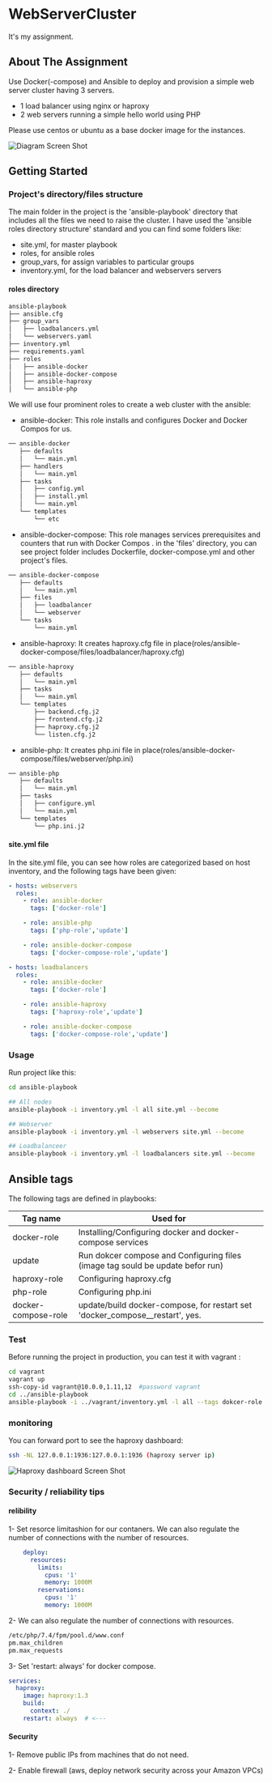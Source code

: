 # WebServerCluster
It's my assignment.<br/>

## About The Assignment

Use Docker(-compose) and Ansible to deploy and provision a simple web server cluster having 3 servers.

- 1 load balancer using nginx or haproxy
- 2 web servers running a simple hello world using PHP

Please use centos or ubuntu as a base docker image for the instances.<br/>


![Diagram Screen Shot](diagram-web-server-cluster.png?raw=true "Title")<br/>

<!-- GETTING STARTED -->
## Getting Started

### Project's directory/files structure

The main folder in the project is the 'ansible-playbook' directory that includes all the files we need to raise the cluster. I have used the 'ansible roles directory structure' standard and you can find some folders like:

- site.yml, for master playbook
- roles, for ansible roles 
- group_vars, for assign variables to particular groups
- inventory.yml, for the load balancer and webservers servers

#### roles directory
``` bash
ansible-playbook
├── ansible.cfg
├── group_vars
│   ├── loadbalancers.yml
│   └── webservers.yaml
├── inventory.yml
├── requirements.yaml
├── roles
│   ├── ansible-docker
│   ├── ansible-docker-compose
│   ├── ansible-haproxy
│   └── ansible-php
```


We will use four prominent roles to create a web cluster with the ansible:


- ansible-docker: This role installs and configures Docker and Docker Compos for us. 
```bash
── ansible-docker
   ├── defaults
   │   └── main.yml
   ├── handlers
   │   └── main.yml
   ├── tasks
   │   ├── config.yml
   │   ├── install.yml
   │   └── main.yml
   └── templates
       └── etc
```
- ansible-docker-compose: This role manages services prerequisites and counters that run with Docker Compos . in the 'files' directory, you can see project folder includes Dockerfile, docker-compose.yml and other project's files. 
``` bash
── ansible-docker-compose
   ├── defaults
   │   └── main.yml
   ├── files
   │   ├── loadbalancer
   │   └── webserver
   └── tasks
       └── main.yml
```
- ansible-haproxy: It creates haproxy.cfg file in place(roles/ansible-docker-compose/files/loadbalancer/haproxy.cfg) 
``` bash 
── ansible-haproxy
   ├── defaults
   │   └── main.yml
   ├── tasks
   │   └── main.yml
   └── templates
       ├── backend.cfg.j2
       ├── frontend.cfg.j2
       ├── haproxy.cfg.j2
       └── listen.cfg.j2
```
- ansible-php: It creates php.ini file in place(roles/ansible-docker-compose/files/webserver/php.ini) 
``` bash 
── ansible-php
   ├── defaults
   │   └── main.yml
   ├── tasks
   │   ├── configure.yml
   │   └── main.yml
   └── templates
       └── php.ini.j2
```

#### site.yml file

In the site.yml file, you can see how roles are categorized based on host inventory, and the following tags have been given:

``` yaml
- hosts: webservers
  roles:
    - role: ansible-docker
      tags: ['docker-role']

    - role: ansible-php
      tags: ['php-role','update']

    - role: ansible-docker-compose
      tags: ['docker-compose-role','update']

- hosts: loadbalancers
  roles:
    - role: ansible-docker
      tags: ['docker-role']

    - role: ansible-haproxy
      tags: ['haproxy-role','update']

    - role: ansible-docker-compose
      tags: ['docker-compose-role','update']
```

### Usage

Run project like this:

``` bash
cd ansible-playbook

## All nodes 
ansible-playbook -i inventory.yml -l all site.yml --become 

## Webserver 
ansible-playbook -i inventory.yml -l webservers site.yml --become 

## Loadbalanceer
ansible-playbook -i inventory.yml -l loadbalancers site.yml --become 
```

## Ansible tags

The following tags are defined in playbooks:

|                       Tag name | Used for                                        
|--------------------------------|-------------------------------------------------
|                    docker-role | Installing/Configuring docker and docker-compose services 
|                         update | Run dokcer compose and Configuring files  (image tag sould be update befor run) 
|                   haproxy-role | Configuring haproxy.cfg
|                       php-role | Configuring php.ini
|            docker-compose-role | update/build docker-compose, for restart set 'docker_compose__restart', yes.

### Test

Before running the project in production, you can test it with vagrant :

``` bash
cd vagrant
vagrant up
ssh-copy-id vagrant@10.0.0,1.11,12  #password vagrant
cd ../ansible-playbook 
ansible-playbook -i ../vagrant/inventory.yml -l all --tags dokcer-role site.yml --become 
```

### monitoring
You can forward port to see the haproxy dashboard:

```bash
ssh -NL 127.0.0.1:1936:127.0.0.1:1936 (haproxy server ip)
```

![Haproxy dashboard Screen Shot](haproxy-dashboard.png?raw=true )<br/>

### Security / reliability tips

#### relibility

1- Set resorce limitashion for our contaners. We can also regulate the number of connections with the number of resources.
``` yaml
    deploy:
      resources:
        limits:
          cpus: '1'
          memory: 1000M
        reservations:
          cpus: '1'
          memory: 1000M
```
2- We can also regulate the number of connections with resources.

``` bash
/etc/php/7.4/fpm/pool.d/www.conf
pm.max_children
pm.max_requests

```
3- Set 'restart: always' for docker compose.
``` yaml
services:
  haproxy:
    image: haproxy:1.3
    build: 
      context: ./
    restart: always  # <---
```
#### Security

1- Remove public IPs from machines that do not need.

2- Enable firewall (aws, deploy network security across your Amazon VPCs)

